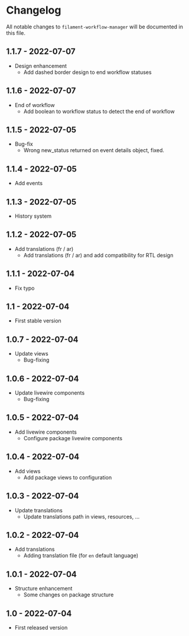 # Changelog

All notable changes to `filament-workflow-manager` will be documented in this file.

## 1.1.7 - 2022-07-07

- Design enhancement
  - Add dashed border design to end workflow statuses

## 1.1.6 - 2022-07-07

- End of workflow
  - Add boolean to workflow status to detect the end of workflow

## 1.1.5 - 2022-07-05

- Bug-fix
  - Wrong new_status returned on event details object, fixed.

## 1.1.4 - 2022-07-05

- Add events

## 1.1.3 - 2022-07-05

- History system

## 1.1.2 - 2022-07-05

- Add translations (fr / ar)
  - Add translations (fr / ar) and add compatibility for RTL design

## 1.1.1 - 2022-07-04

- Fix typo

## 1.1 - 2022-07-04

- First stable version

## 1.0.7 - 2022-07-04

- Update views 
  - Bug-fixing

## 1.0.6 - 2022-07-04

- Update livewire components 
  - Bug-fixing

## 1.0.5 - 2022-07-04

- Add livewire components 
  - Configure package livewire components

## 1.0.4 - 2022-07-04

- Add views 
  - Add package views to configuration

## 1.0.3 - 2022-07-04

- Update translations 
  - Update translations path in views, resources, ...

## 1.0.2 - 2022-07-04

- Add translations 
  - Adding translation file (for `en` default language)

## 1.0.1 - 2022-07-04

- Structure enhancement 
  - Some changes on package structure

## 1.0 - 2022-07-04

- First released version
